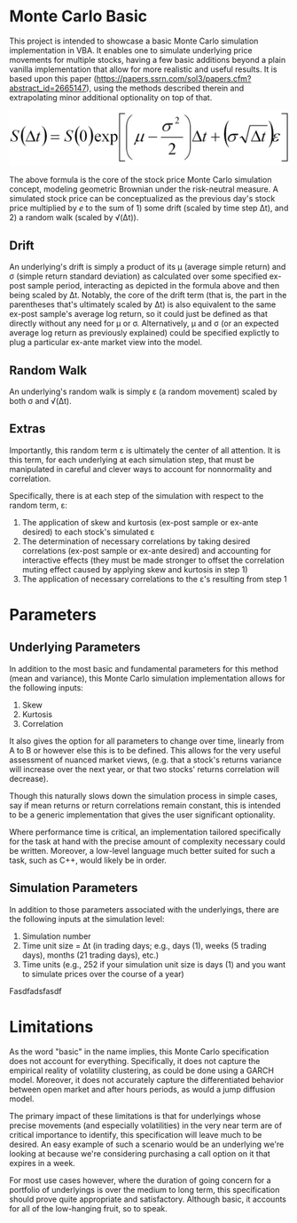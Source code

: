# Monte Carlo Basic

This project is intended to showcase a basic Monte Carlo simulation implementation in VBA. It enables one to simulate underlying price movements for multiple stocks, having a few basic additions beyond a plain vanilla implementation that allow for more realistic and useful results. It is based upon this paper (https://papers.ssrn.com/sol3/papers.cfm?abstract_id=2665147), using the methods described therein and extrapolating minor additional optionality on top of that.

![Screenshot](MonteCarloEqn.jpg)

The above formula is the core of the stock price Monte Carlo simulation concept, modeling geometric Brownian under the risk-neutral measure. A simulated stock price can be conceptualized as the previous day's stock price multiplied by *e* to the sum of 1) some drift (scaled by time step Δt), and 2) a random walk (scaled by √(Δt)).

## Drift

An underlying's drift is simply a product of its μ (average simple return) and σ (simple return standard deviation) as calculated over some specified ex-post sample period, interacting as depicted in the formula above and then being scaled by Δt. Notably, the core of the drift term (that is, the part in the parentheses that's ultimately scaled by Δt) is also equivalent to the same ex-post sample's average log return, so it could just be defined as that directly without any need for μ or σ. Alternatively, μ and σ (or an expected average log return as previously explained) could be specified explictly to plug a particular ex-ante market view into the model.

## Random Walk

An underlying's random walk is simply ε (a random movement) scaled by both σ and √(Δt).

## Extras

Importantly, this random term ε is ultimately the center of all attention. It is this term, for each underlying at each simulation step, that must be manipulated in careful and clever ways to account for nonnormality and correlation.

Specifically, there is at each step of the simulation with respect to the random term, ε:

1. The application of skew and kurtosis (ex-post sample or ex-ante desired) to each stock's simulated ε
2. The determination of necessary correlations by taking desired correlations (ex-post sample or ex-ante desired) and accounting for interactive effects (they must be made stronger to offset the correlation muting effect caused by applying skew and kurtosis in step 1)
3. The application of necessary correlations to the ε's resulting from step 1

# Parameters

## Underlying Parameters

In addition to the most basic and fundamental parameters for this method (mean and variance), this Monte Carlo simulation implementation allows for the following inputs:

1. Skew
2. Kurtosis
3. Correlation

It also gives the option for all parameters to change over time, linearly from A to B or however else this is to be defined. This allows for the very useful assessment of nuanced market views, (e.g. that a stock's returns variance will increase over the next year, or that two stocks' returns correlation will decrease).

Though this naturally slows down the simulation process in simple cases, say if mean returns or return correlations remain constant, this is intended to be a generic implementation that gives the user significant optionality.

Where performance time is critical, an implementation tailored specifically for the task at hand with the precise amount of complexity necessary could be written. Moreover, a low-level language much better suited for such a task, such as C++, would likely be in order.

## Simulation Parameters

In addition to those parameters associated with the underlyings, there are the following inputs at the simulation level:

1. Simulation number
2. Time unit size = Δt (in trading days; e.g., days (1), weeks (5 trading days), months (21 trading days), etc.)
3. Time units (e.g., 252 if your simulation unit size is days (1) and you want to simulate prices over the course of a year)

Fasdfadsfasdf

# Limitations

As the word "basic" in the name implies, this Monte Carlo specification does not account for everything. Specifically, it does not capture the empirical reality of volatility clustering, as could be done using a GARCH model. Moreover, it does not accurately capture the differentiated behavior between open market and after hours periods, as would a jump diffusion model.

The primary impact of these limitations is that for underlyings whose precise movements (and especially volatilities) in the very near term are of critical importance to identify, this specification will leave much to be desired. An easy example of such a scenario would be an underlying we're looking at because we're considering purchasing a call option on it that expires in a week.

For most use cases however, where the duration of going concern for a portfolio of underlyings is over the medium to long term, this specification should prove quite appropriate and satisfactory. Although basic, it accounts for all of the low-hanging fruit, so to speak.
